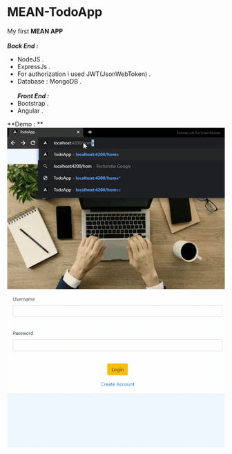 # MEAN-TodoApp
My first **MEAN APP** <br/><br/>
***Back End :***
- NodeJS .
- ExpressJs .
- For authorization i used JWT(JsonWebToken) .
- Database : MongoDB .<br/><br/>
***Front End :***
- Bootstrap .
- Angular .

**Demo : **
![](https://github.com/Ramy99-dev/MEAN-TodoApp/blob/main/20210712-185351.gif)


